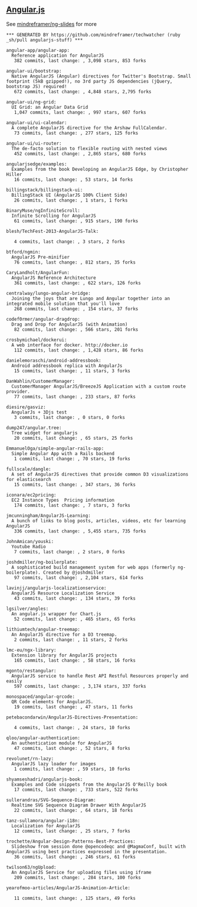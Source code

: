 ## [Angular.js](http://angularjs.org/)

See [mindreframer/ng-slides](https://github.com/mindreframer/ng-slides) for more


<!-- PROJECTS_LIST_START -->
    *** GENERATED BY https://github.com/mindreframer/techwatcher (ruby _sh/pull angularjs-stuff) *** 

    angular-app/angular-app:
      Reference application for AngularJS
       382 commits, last change: , 3,098 stars, 853 forks

    angular-ui/bootstrap:
      Native AngularJS (Angular) directives for Twitter's Bootstrap. Small footprint (5kB gzipped!), no 3rd party JS dependencies (jQuery, bootstrap JS) required!
       672 commits, last change: , 4,848 stars, 2,795 forks

    angular-ui/ng-grid:
      UI Grid: an Angular Data Grid
       1,047 commits, last change: , 997 stars, 607 forks

    angular-ui/ui-calendar:
      A complete AngularJS directive for the Arshaw FullCalendar.
       73 commits, last change: , 277 stars, 125 forks

    angular-ui/ui-router:
      The de-facto solution to flexible routing with nested views
       452 commits, last change: , 2,865 stars, 680 forks

    angularjsedge/examples:
      Examples from the book Developing an AngularJS Edge, by Christopher Hiller
       16 commits, last change: , 53 stars, 14 forks

    billingstack/billingstack-ui:
      BillingStack UI (AngularJS 100% Client Side)
       26 commits, last change: , 1 stars, 1 forks

    BinaryMuse/ngInfiniteScroll:
      Infinite Scrolling for AngularJS
       61 commits, last change: , 915 stars, 190 forks

    blesh/TechFest-2013-AngularJS-Talk:

       4 commits, last change: , 3 stars, 2 forks

    btford/ngmin:
      AngularJS Pre-minifier
       76 commits, last change: , 812 stars, 35 forks

    CaryLandholt/AngularFun:
      AngularJS Reference Architecture
       361 commits, last change: , 622 stars, 126 forks

    centralway/lungo-angular-bridge:
      Joining the joys that are Lungo and Angular together into an integrated mobile solution that you'll love
       268 commits, last change: , 154 stars, 37 forks

    codef0rmer/angular-dragdrop:
      Drag and Drop for AngularJS (with Animation)
       82 commits, last change: , 566 stars, 201 forks

    crosbymichael/dockerui:
      A web interface for docker. http://docker.io
       112 commits, last change: , 1,428 stars, 86 forks

    danielemoraschi/android-addressbook:
      Android addressbook replica with AngularJs
       15 commits, last change: , 11 stars, 3 forks

    DanWahlin/CustomerManager:
      CustomerManager AngularJS/BreezeJS Application with a custom route provider.
       77 commits, last change: , 233 stars, 87 forks

    diesire/gasviz:
      AngularJs + 3Djs test
       3 commits, last change: , 0 stars, 0 forks

    dump247/angular.tree:
      Tree widget for angularjs
       20 commits, last change: , 65 stars, 25 forks

    EmmanuelOga/simple-angular-rails-app:
      Simple Angular App with a Rails backend
       1 commits, last change: , 70 stars, 19 forks

    fullscale/dangle:
      A set of AngularJS directives that provide common D3 visualizations for elasticsearch
       15 commits, last change: , 347 stars, 36 forks

    iconara/ec2pricing:
      EC2 Instance Types  Pricing information
       174 commits, last change: , 7 stars, 3 forks

    jmcunningham/AngularJS-Learning:
      A bunch of links to blog posts, articles, videos, etc for learning AngularJS
       336 commits, last change: , 5,455 stars, 735 forks

    JohnAmican/youski:
      Youtube Radio
       7 commits, last change: , 2 stars, 0 forks

    joshdmiller/ng-boilerplate:
      A sophisticated build management system for web apps (formerly ng-boilerplate). Created by @joshdmiller
       97 commits, last change: , 2,104 stars, 614 forks

    lavinjj/angularjs-localizationservice:
      AngularJS Resource Localization Service
       43 commits, last change: , 134 stars, 39 forks

    lgsilver/angles:
      An angular.js wrapper for Chart.js
       52 commits, last change: , 465 stars, 65 forks

    lithiumtech/angular-treemap:
      An AngularJS directive for a D3 treemap.
       2 commits, last change: , 11 stars, 2 forks

    lmc-eu/ngx-library:
      Extension library for AngularJS projects
       165 commits, last change: , 58 stars, 16 forks

    mgonto/restangular:
      AngularJS service to handle Rest API Restful Resources properly and easily
       597 commits, last change: , 3,174 stars, 337 forks

    monospaced/angular-qrcode:
      QR Code elements for AngularJS.
       19 commits, last change: , 47 stars, 11 forks

    petebacondarwin/AngularJS-Directives-Presentation:

       4 commits, last change: , 24 stars, 10 forks

    qloo/angular-authentication:
      An authentication module for AngularJS
       47 commits, last change: , 52 stars, 8 forks

    revolunet/rn-lazy:
      AngularJS lazy loader for images
       1 commits, last change: , 59 stars, 10 forks

    shyamseshadri/angularjs-book:
      Examples and Code snippets from the AngularJS O'Reilly book
       17 commits, last change: , 733 stars, 522 forks

    sullerandras/SVG-Sequence-Diagram:
      Realtime SVG Sequence Diagram Drawer With AngularJS
       22 commits, last change: , 64 stars, 18 forks

    tanz-sullamora/angular-i18n:
      Localization for AngularJS
       12 commits, last change: , 25 stars, 7 forks

    trochette/Angular-Design-Patterns-Best-Practices:
      Slideshow from session done @opencodeqc and @MagmaConf, built with AngularJS using best practices expressed in the presentation.
       36 commits, last change: , 246 stars, 61 forks

    twilson63/ngUpload:
      An AngularJS Service for uploading files using iframe
       209 commits, last change: , 284 stars, 100 forks

    yearofmoo-articles/AngularJS-Animation-Article:

       11 commits, last change: , 125 stars, 49 forks
<!-- PROJECTS_LIST_END -->
